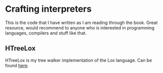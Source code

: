# Crafting interpreters

This is the code that I have written as I am reading through the book. Great
resource, would recommend to anyone who is interested in programming languages,
compilers and stuff like that.

## HTreeLox

HTreeLox is my tree walker implementation of the Lox language. Can be found
[here](./tree-walker).
